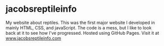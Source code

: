 # jacobsreptileinfo
My website about reptiles. This was the first major website I developed in mainly HTML, CSS, and javaScript. The code is a mess, but I like to look back at it to see how I've progressed. Hosted using GitHub Pages. Visit it at <a href="www.jacobsreptileinfo.com">www.jacobsreptileinfo.com</a>
